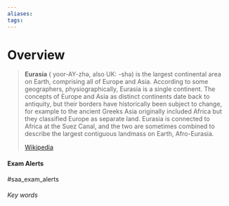 ```yaml
---
aliases: 
tags:
---
```

# Overview

> **Eurasia** ( yoor-AY-zhə, also UK:  -⁠shə) is the largest continental area on Earth, comprising all of Europe and Asia. According to some geographers, physiographically, Eurasia is a single continent. The concepts of Europe and Asia as distinct continents date back to antiquity, but their borders have historically been subject to change, for example to the ancient Greeks Asia originally included Africa but they classified Europe  as separate land. Eurasia is connected to Africa at the Suez Canal, and the two are sometimes combined to describe the largest contiguous landmass on Earth, Afro-Eurasia.
>
> [Wikipedia](https://en.wikipedia.org/wiki/Eurasia)


#### Exam Alerts
#saa_exam_alerts


###### Key words
